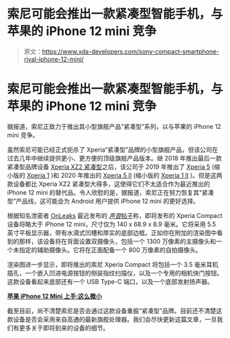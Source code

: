 # 索尼可能会推出一款紧凑型智能手机，与苹果的 iPhone 12 mini 竞争

> 原文：<https://www.xda-developers.com/sony-compact-smartphone-rival-iphone-12-mini/>

# 索尼可能会推出一款紧凑型智能手机，与苹果的 iPhone 12 mini 竞争

据报道，索尼正致力于推出其小型旗舰产品“紧凑型”系列，以与苹果的 iPhone 12 mini 竞争。

虽然索尼可能已经正式扼杀了 Xperia“紧凑型”品牌的小型旗舰产品，但该公司在过去几年中继续提供更小、更方便的顶级旗舰产品版本。继 2018 年推出最后一款紧凑型品牌设备 [Xperia XZ2 紧凑型](https://www.xda-developers.com/sony-announces-the-xperia-xz2-and-the-xperia-xz2-compact-with-189-displays-and-the-qualcomm-snapdragon-845-soc/)之后，该公司于 2019 年推出了 [Xperia 5](https://www.xda-developers.com/sony-xperia-5-announced-ifa-2019/) (缩小版的 [Xperia 1](https://www.xda-developers.com/sony-xperia-1-xperia-10-xperia-10-plus-specifications-features/) )和 2020 年推出的 [Xperia 5 II](https://www.xda-developers.com/sony-xperia-5-ii-120hz-oled-display-qualcomm-snapdragon-865-launched/) (缩小版的 [Xperia 1 II](https://www.xda-developers.com/sony-xperia-1-ii-xperia-10-ii-xperia-pro-announcement/) )。但是这两款设备都比 Xperia XZ2 紧凑型大得多，这使得它们不太适合作为最近推出的 iPhone 12 mini 的替代品。令人欣慰的是，据报道，索尼正在努力恢复其“紧凑型”产品线，这可能会为 Android 用户提供 iPhone 12 mini 的更好选择。

根据知名泄密者 [OnLeaks](https://twitter.com/OnLeaks) 最近发布的 [*声音*帖子](https://www.voice.com/post/@onleaks/this-is-the-new-xperia-compact-the-iphone-12-mini-rival-android-fans-need-1611507056-509494028)称，即将发布的 Xperia Compact 设备将略大于 iPhone 12 mini，尺寸仅为 140 x 68.9 x 8.9 毫米。它将采用 5.5 英寸平板显示器，带有水滴式凹槽和厚实的底部边框。正如你在附加的渲染图中看到的那样，该设备将在背面设置双摄像头，包括一个 1300 万像素的主摄像头和一个未指定的辅助摄像头。它将在正面配备一个 800 万像素的自拍摄像头。

渲染图进一步显示，即将推出的索尼 Xperia Compact 将包括一个 3.5 毫米耳机插孔，一个嵌入凹进电源按钮的侧装指纹扫描仪，以及一个专用的相机快门按钮。这款设备看起来底部还有一个 USB Type-C 端口，以及一个底部发射扬声器。

**[苹果 iPhone 12 Mini 上手:这么微小](https://www.xda-developers.com/apple-iphone-12-mini-hands-on-preview/)**

截至目前，尚不清楚索尼是否会通过这款设备重振“紧凑型”品牌。目前还不清楚这款设备是否会采用来自高通的最新旗舰处理器。我们会尽快更新这篇文章，一旦我们有更多关于即将到来的设备的细节。